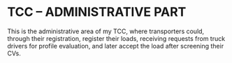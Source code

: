 # TCC – ADMINISTRATIVE PART

This is the administrative area of ​​my TCC, where transporters could, through their registration, register their loads, receiving requests from truck drivers for profile evaluation, and later accept the load after screening their CVs.
